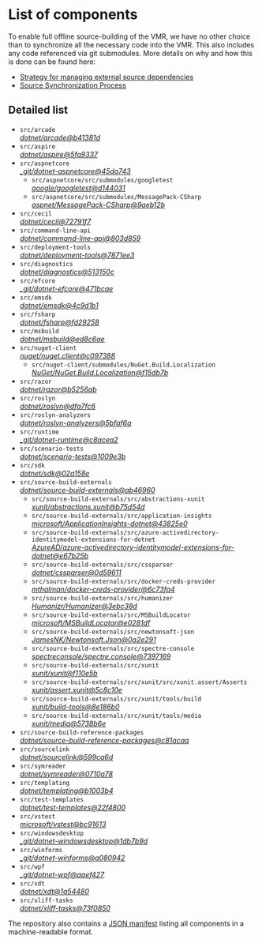 ﻿# List of components

To enable full offline source-building of the VMR, we have no other choice than to synchronize all the necessary code into the VMR. This also includes any code referenced via git submodules. More details on why and how this is done can be found here:
- [Strategy for managing external source dependencies](src/arcade/Documentation/UnifiedBuild/VMR-Strategy-For-External-Source.md)
- [Source Synchronization Process](src/arcade/Documentation/UnifiedBuild/VMR-Design-And-Operation.md#source-synchronization-process)

## Detailed list

<!-- component list beginning -->
- `src/arcade`  
*[dotnet/arcade@b41381d](https://github.com/dotnet/arcade/tree/b41381d5cd633471265e9cd72e933a7048e03062)*
- `src/aspire`  
*[dotnet/aspire@5fa9337](https://github.com/dotnet/aspire/tree/5fa9337a84a52e9bd185d04d156eccbdcf592f74)*
- `src/aspnetcore`  
*[_git/dotnet-aspnetcore@45da743](https://dev.azure.com/dnceng/internal/_git/dotnet-aspnetcore/?version=GC45da74322d3553d7009b45fef9f725a91451c068)*
    - `src/aspnetcore/src/submodules/googletest`  
    *[google/googletest@d144031](https://github.com/google/googletest/tree/d144031940543e15423a25ae5a8a74141044862f)*
    - `src/aspnetcore/src/submodules/MessagePack-CSharp`  
    *[aspnet/MessagePack-CSharp@9aeb12b](https://github.com/aspnet/MessagePack-CSharp/tree/9aeb12b9bdb024512ffe2e4bddfa2785dca6e39e)*
- `src/cecil`  
*[dotnet/cecil@72791f7](https://github.com/dotnet/cecil/tree/72791f7604750fb8af9249b94318547c5f1d6683)*
- `src/command-line-api`  
*[dotnet/command-line-api@803d859](https://github.com/dotnet/command-line-api/tree/803d8598f98fb4efd94604b32627ee9407f246db)*
- `src/deployment-tools`  
*[dotnet/deployment-tools@7871ee3](https://github.com/dotnet/deployment-tools/tree/7871ee378dce87b64d930d4f33dca9c888f4034d)*
- `src/diagnostics`  
*[dotnet/diagnostics@513150c](https://github.com/dotnet/diagnostics/tree/513150c2f25077b1fcb194407e53c433c975f39b)*
- `src/efcore`  
*[_git/dotnet-efcore@471bcae](https://dev.azure.com/dnceng/internal/_git/dotnet-efcore/?version=GC471bcaed1ece1855cce69d3c929ec55e52bd4274)*
- `src/emsdk`  
*[dotnet/emsdk@4c9d1b1](https://github.com/dotnet/emsdk/tree/4c9d1b112c16716c2479e054e9ad4db8b5b8c70c)*
- `src/fsharp`  
*[dotnet/fsharp@fd29258](https://github.com/dotnet/fsharp/tree/fd29258f2eb7502b09a450a8250495adb6c5caee)*
- `src/msbuild`  
*[dotnet/msbuild@ed8c6ae](https://github.com/dotnet/msbuild/tree/ed8c6aec5b774cfdad4e95033910c30aa0d93391)*
- `src/nuget-client`  
*[nuget/nuget.client@c097388](https://github.com/nuget/nuget.client/tree/c097388782da305f47c395f90bea2d7c83909b6d)*
    - `src/nuget-client/submodules/NuGet.Build.Localization`  
    *[NuGet/NuGet.Build.Localization@f15db7b](https://github.com/NuGet/NuGet.Build.Localization/tree/f15db7b7c6f5affbea268632ef8333d2687c8031)*
- `src/razor`  
*[dotnet/razor@b5256ab](https://github.com/dotnet/razor/tree/b5256abf658352440e61aa1372bbc0798e9ceb7d)*
- `src/roslyn`  
*[dotnet/roslyn@dfa7fc6](https://github.com/dotnet/roslyn/tree/dfa7fc6bdea31a858a402168384192b633c811fa)*
- `src/roslyn-analyzers`  
*[dotnet/roslyn-analyzers@5bfaf6a](https://github.com/dotnet/roslyn-analyzers/tree/5bfaf6aea5cf9d1c924d9adc69916eac3be07880)*
- `src/runtime`  
*[_git/dotnet-runtime@c8acea2](https://dev.azure.com/dnceng/internal/_git/dotnet-runtime/?version=GCc8acea22626efab11c13778c028975acdc34678f)*
- `src/scenario-tests`  
*[dotnet/scenario-tests@1009e3b](https://github.com/dotnet/scenario-tests/tree/1009e3b6d23e049de56b91de82fe975fe84444f8)*
- `src/sdk`  
*[dotnet/sdk@02a158e](https://github.com/dotnet/sdk/tree/02a158e4a3a39ddc24ab033da96e42aaaeae97bb)*
- `src/source-build-externals`  
*[dotnet/source-build-externals@ab46960](https://github.com/dotnet/source-build-externals/tree/ab469606a3e6b026dcac301e2dab96117c94faeb)*
    - `src/source-build-externals/src/abstractions-xunit`  
    *[xunit/abstractions.xunit@b75d54d](https://github.com/xunit/abstractions.xunit/tree/b75d54d73b141709f805c2001b16f3dd4d71539d)*
    - `src/source-build-externals/src/application-insights`  
    *[microsoft/ApplicationInsights-dotnet@43825e0](https://github.com/microsoft/ApplicationInsights-dotnet/tree/43825e06a22cdfb702fc199a7ba99a7d541d48c6)*
    - `src/source-build-externals/src/azure-activedirectory-identitymodel-extensions-for-dotnet`  
    *[AzureAD/azure-activedirectory-identitymodel-extensions-for-dotnet@e67b25b](https://github.com/AzureAD/azure-activedirectory-identitymodel-extensions-for-dotnet/tree/e67b25be77532af9ba405670b34b4d263d505fde)*
    - `src/source-build-externals/src/cssparser`  
    *[dotnet/cssparser@0d59611](https://github.com/dotnet/cssparser/tree/0d59611784841735a7778a67aa6e9d8d000c861f)*
    - `src/source-build-externals/src/docker-creds-provider`  
    *[mthalman/docker-creds-provider@6c73fa4](https://github.com/mthalman/docker-creds-provider/tree/6c73fa4784795ae07f49305a057abf5c473d2adb)*
    - `src/source-build-externals/src/humanizer`  
    *[Humanizr/Humanizer@3ebc38d](https://github.com/Humanizr/Humanizer/tree/3ebc38de585fc641a04b0e78ed69468453b0f8a1)*
    - `src/source-build-externals/src/MSBuildLocator`  
    *[microsoft/MSBuildLocator@e0281df](https://github.com/microsoft/MSBuildLocator/tree/e0281df33274ac3c3e22acc9b07dcb4b31d57dc0)*
    - `src/source-build-externals/src/newtonsoft-json`  
    *[JamesNK/Newtonsoft.Json@0a2e291](https://github.com/JamesNK/Newtonsoft.Json/tree/0a2e291c0d9c0c7675d445703e51750363a549ef)*
    - `src/source-build-externals/src/spectre-console`  
    *[spectreconsole/spectre.console@7397169](https://github.com/spectreconsole/spectre.console/tree/7397169a2757dc3657598bdea4ac222c0f283425)*
    - `src/source-build-externals/src/xunit`  
    *[xunit/xunit@f110e5b](https://github.com/xunit/xunit/tree/f110e5bee5dfd4c08339587c9c3df9292fcb597c)*
    - `src/source-build-externals/src/xunit/src/xunit.assert/Asserts`  
    *[xunit/assert.xunit@5c8c10e](https://github.com/xunit/assert.xunit/tree/5c8c10e085eb42f39f2fe0b40c94bf56649eb0a4)*
    - `src/source-build-externals/src/xunit/tools/build`  
    *[xunit/build-tools@8e186b0](https://github.com/xunit/build-tools/tree/8e186b0f8e398796e75453f3f18952b06d29fdfd)*
    - `src/source-build-externals/src/xunit/tools/media`  
    *[xunit/media@5738b6e](https://github.com/xunit/media/tree/5738b6e86f08e0389c4392b939c20e3eca2d9822)*
- `src/source-build-reference-packages`  
*[dotnet/source-build-reference-packages@c81acaa](https://github.com/dotnet/source-build-reference-packages/tree/c81acaa80719d0ecfadfe41e3c0e3548bdc4e78d)*
- `src/sourcelink`  
*[dotnet/sourcelink@599ca6d](https://github.com/dotnet/sourcelink/tree/599ca6dd9547cef0c10c1363fade40b044fed3b7)*
- `src/symreader`  
*[dotnet/symreader@0710a78](https://github.com/dotnet/symreader/tree/0710a7892d89999956e8808c28e9dd0512bd53f3)*
- `src/templating`  
*[dotnet/templating@b1003b4](https://github.com/dotnet/templating/tree/b1003b44bf4f77613101b9d31a55bb307515bb6d)*
- `src/test-templates`  
*[dotnet/test-templates@22f4800](https://github.com/dotnet/test-templates/tree/22f4800ed2fe5dbca64c982aa15fd6838016328e)*
- `src/vstest`  
*[microsoft/vstest@bc91613](https://github.com/microsoft/vstest/tree/bc9161306b23641b0364b8f93d546da4d48da1eb)*
- `src/windowsdesktop`  
*[_git/dotnet-windowsdesktop@1db7b9d](https://dev.azure.com/dnceng/internal/_git/dotnet-windowsdesktop/?version=GC1db7b9dd6405faab770fe63d6fe0acbce686ffa9)*
- `src/winforms`  
*[_git/dotnet-winforms@a080942](https://dev.azure.com/dnceng/internal/_git/dotnet-winforms/?version=GCa0809427d515428bce23e14fe9ca6214d19054c4)*
- `src/wpf`  
*[_git/dotnet-wpf@aaef427](https://dev.azure.com/dnceng/internal/_git/dotnet-wpf/?version=GCaaef42794203f462cc23c0ffab4086108938182e)*
- `src/xdt`  
*[dotnet/xdt@1a54480](https://github.com/dotnet/xdt/tree/1a54480f52703fb45fac2a6b955247d33758383e)*
- `src/xliff-tasks`  
*[dotnet/xliff-tasks@73f0850](https://github.com/dotnet/xliff-tasks/tree/73f0850939d96131c28cf6ea6ee5aacb4da0083a)*
<!-- component list end -->

The repository also contains a [JSON manifest](https://github.com/dotnet/dotnet/blob/main/src/source-manifest.json) listing all components in a machine-readable format.
